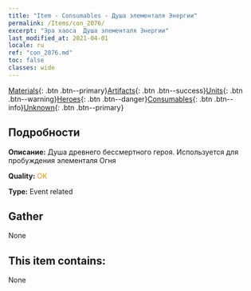 ```yaml
---
title: "Item - Consumables - Душа элементаля Энергии"
permalink: /Items/con_2076/
excerpt: "Эра хаоса  Душа элементаля Энергии"
last_modified_at: 2021-04-01
locale: ru
ref: "con_2076.md"
toc: false
classes: wide
---
```

 [Materials](/ru/Items/){: .btn .btn--primary}[Artifacts](/ru/Items/Artifacts/){: .btn .btn--success}[Units](/ru/Items/Units/){: .btn .btn--warning}[Heroes](/ru/Items/Heroes/){: .btn .btn--danger}[Consumables](/ru/Items/Consumables/){: .btn .btn--info}[Unknown](/ru/Items/Unknown/){: .btn .btn--primary}

## Подробности
 **Описание:** Душа древнего бессмертного героя. Используется для пробуждения элементаля Огня

 **Quality:** <span style="color: #FF8C00">OK</span>

 **Type:** Event related

## Gather

  None

## This item contains:

  None

